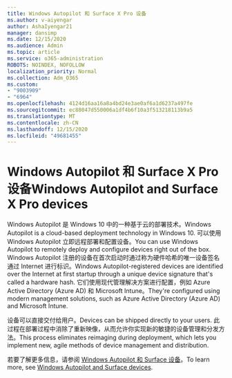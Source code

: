 ```yaml
---
title: Windows Autopilot 和 Surface X Pro 设备
ms.author: v-aiyengar
author: AshaIyengar21
manager: dansimp
ms.date: 12/15/2020
ms.audience: Admin
ms.topic: article
ms.service: o365-administration
ROBOTS: NOINDEX, NOFOLLOW
localization_priority: Normal
ms.collection: Adm_O365
ms.custom:
- "9003909"
- "6964"
ms.openlocfilehash: 4124d16aa16a8a4bd24e3ae0af6a1d6237a497fe
ms.sourcegitcommit: ec88047d550006a1df4b6f10a3f513218113b9a5
ms.translationtype: MT
ms.contentlocale: zh-CN
ms.lasthandoff: 12/15/2020
ms.locfileid: "49681455"
---
```

# <a name="windows-autopilot-and-surface-x-pro-devices"></a><span data-ttu-id="b530d-102">Windows Autopilot 和 Surface X Pro 设备</span><span class="sxs-lookup"><span data-stu-id="b530d-102">Windows Autopilot and Surface X Pro devices</span></span>

<span data-ttu-id="b530d-103">Windows Autopilot 是 Windows 10 中的一种基于云的部署技术。</span><span class="sxs-lookup"><span data-stu-id="b530d-103">Windows Autopilot is a cloud-based deployment technology in Windows 10.</span></span> <span data-ttu-id="b530d-104">可以使用 Windows Autopilot 立即远程部署和配置设备。</span><span class="sxs-lookup"><span data-stu-id="b530d-104">You can use Windows Autopilot to remotely deploy and configure devices right out of the box.</span></span> <span data-ttu-id="b530d-105">Windows Autopilot 注册的设备在首次启动时通过称为硬件哈希的唯一设备签名通过 Internet 进行标识。</span><span class="sxs-lookup"><span data-stu-id="b530d-105">Windows Autopilot-registered devices are identified over the Internet at first startup through a unique device signature that's called a hardware hash.</span></span> <span data-ttu-id="b530d-106">它们使用现代管理解决方案进行配置，例如 Azure Active Directory (Azure AD) 和 Microsoft Intune。</span><span class="sxs-lookup"><span data-stu-id="b530d-106">They're configured using modern management solutions, such as Azure Active Directory (Azure AD) and Microsoft Intune.</span></span>

<span data-ttu-id="b530d-107">设备可以直接交付给用户。</span><span class="sxs-lookup"><span data-stu-id="b530d-107">Devices can be shipped directly to your users.</span></span> <span data-ttu-id="b530d-108">此过程在部署过程中消除了重新映像，从而允许你实现新的敏捷的设备管理和分发方法。</span><span class="sxs-lookup"><span data-stu-id="b530d-108">This process eliminates reimaging during deployment, which lets you implement new, agile methods of device management and distribution.</span></span>

<span data-ttu-id="b530d-109">若要了解更多信息，请参阅 [Windows Autopilot 和 Surface 设备](https://go.microsoft.com/fwlink/?linkid=2135712)。</span><span class="sxs-lookup"><span data-stu-id="b530d-109">To learn more, see [Windows Autopilot and Surface devices](https://go.microsoft.com/fwlink/?linkid=2135712).</span></span>

